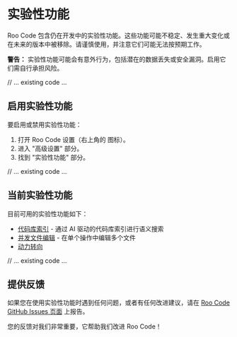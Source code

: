 # 实验性功能

Roo Code 包含仍在开发中的实验性功能。这些功能可能不稳定、发生重大变化或在未来的版本中被移除。请谨慎使用，并注意它们可能无法按预期工作。

**警告：** 实验性功能可能会有意外行为，包括潜在的数据丢失或安全漏洞。启用它们需自行承担风险。

// ... existing code ...

## 启用实验性功能

要启用或禁用实验性功能：

1.  打开 Roo Code 设置（右上角的 <Codicon name="gear" /> 图标）。
2.  进入 "高级设置" 部分。
3.  找到 "实验性功能" 部分。

// ... existing code ...

## 当前实验性功能

目前可用的实验性功能如下：

- [代码库索引](/features/codebase-indexing) - 通过 AI 驱动的代码库索引进行语义搜索
- [并发文件编辑](/features/experimental/concurrent-file-edits) - 在单个操作中编辑多个文件
- [动力转向](/features/experimental/power-steering)

// ... existing code ...

## 提供反馈

如果您在使用实验性功能时遇到任何问题，或者有任何改进建议，请在 [Roo Code GitHub Issues 页面](https://github.com/RooCodeInc/Roo-Code/issues) 上报告。

您的反馈对我们非常重要，它帮助我们改进 Roo Code！